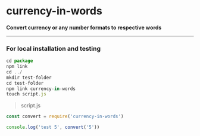 # currency-in-words

**Convert currency or any number formats to respective words**


___
### __For local installation and testing__


```javascript
cd package
npm link
cd ../
mkdir test-folder
cd test-folder
npm link currency-in-words
touch script.js
```

> script.js

```javascript
const convert = require('currency-in-words')

console.log('test 5', convert('5'))
```
